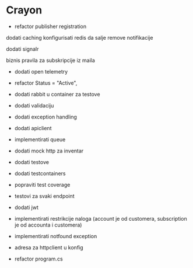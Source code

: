 # Crayon

* refactor publisher registration



dodati caching
konfigurisati redis da salje remove notifikacije

dodati signalr

biznis pravila za subskripcije iz maila

* dodati open telemetry





* refactor Status = "Active",

* dodati rabbit u container za testove


* dodati validaciju
* dodati exception handling

* dodati apiclient
* implementirati queue

* dodati mock http za inventar


* dodati testove
* dodati testcontainers
* popraviti test coverage
* testovi za svaki endpoint

* dodati jwt

* implementirati restrikcije naloga (account je od customera, subscription je od accounta i customera)
* implementirati notfound exception

* adresa za httpclient u konfig


* refactor program.cs